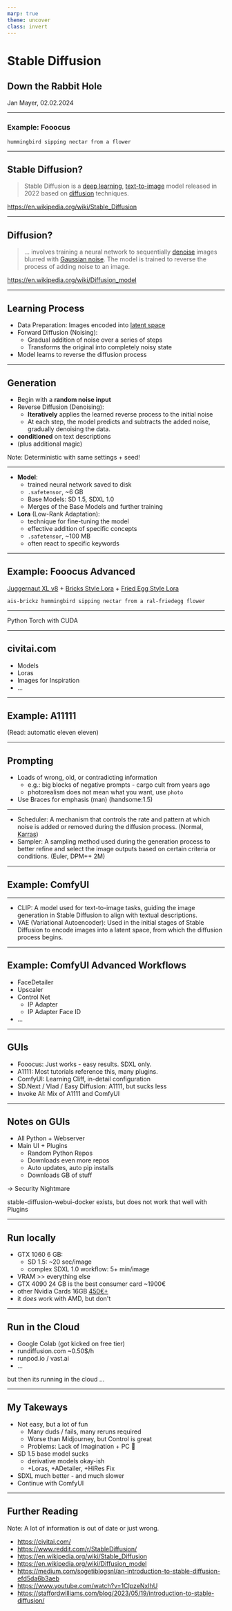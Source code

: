 ```yaml
---
marp: true
theme: uncover
class: invert
---
```


# Stable Diffusion

## Down the Rabbit Hole

Jan Mayer, 02.02.2024

---

### Example: Fooocus

`hummingbird sipping nectar from a flower`

---

## Stable Diffusion?

> Stable Diffusion is a [deep learning](), [text-to-image]() model released in 2022 based on [diffusion](https://en.wikipedia.org/wiki/Diffusion_model) techniques.

https://en.wikipedia.org/wiki/Stable_Diffusion

---

## Diffusion?

> ... involves training a neural network to sequentially [denoise]() images blurred with [Gaussian noise](). The model is trained to reverse the process of adding noise to an image.

https://en.wikipedia.org/wiki/Diffusion_model

<!--
Diffusion models are taught to remove noise from an image.
-->

---

## Learning Process

- Data Preparation: Images encoded into [latent space]()
- Forward Diffusion (Noising):
  - Gradual addition of noise over a series of steps
  - Transforms the original into completely noisy state
- Model learns to reverse the diffusion process

---

## Generation

- Begin with a **random noise input**
- Reverse Diffusion (Denoising):
  - **Iteratively** applies the learned reverse process to the initial noise
  - At each step, the model predicts and subtracts the added noise, gradually denoising the data.
- **conditioned** on text descriptions
- (plus additional magic)

Note: Deterministic with same settings + seed!

---

- **Model**:
  - trained neural network saved to disk
  - `.safetensor`, ~6 GB
  - Base Models: SD 1.5, SDXL 1.0
  - Merges of the Base Models and further training
- **Lora** (Low-Rank Adaptation):
  - technique for fine-tuning the model
  - effective addition of specific concepts
  - `.safetensor`, ~100 MB
  - often react to specific keywords

---

## Example: Fooocus Advanced

[Juggernaut XL v8](https://civitai.com/models/133005?modelVersionId=288982) + [Bricks Style Lora](https://civitai.com/models/274576/bricks-style-sdxl) + [Fried Egg Style Lora](https://civitai.com/models/255828/fried-egg-style-lora-15sdxl)

`ais-brickz hummingbird sipping nectar from a ral-friedegg flower`

---

Python
Torch with CUDA

---

## civitai.com

- Models
- Loras
- Images for Inspiration
- ...

---

## Example: A11111

(Read: automatic eleven eleven)

---

## Prompting

- Loads of wrong, old, or contradicting information
  - e.g.: big blocks of negative prompts - cargo cult from years ago
  - photorealism does not mean what you want, use `photo`
- Use Braces for emphasis (man) (handsome:1.5)

---

- Scheduler: A mechanism that controls the rate and pattern at which noise is added or removed during the diffusion process. (Normal, [Karras](https://arxiv.org/abs/2206.00364))
- Sampler: A sampling method used during the generation process to better refine and select the image outputs based on certain criteria or conditions. (Euler, DPM++ 2M)

---

## Example: ComfyUI

---

- CLIP: A model used for text-to-image tasks, guiding the image generation in Stable Diffusion to align with textual descriptions.
- VAE (Variational Autoencoder): Used in the initial stages of Stable Diffusion to encode images into a latent space, from which the diffusion process begins.

---

## Example: ComfyUI Advanced Workflows

- FaceDetailer
- Upscaler
- Control Net
    - IP Adapter
    - IP Adapter Face ID
- ...

---

## GUIs

- Fooocus: Just works - easy results. SDXL only.
- A1111: Most tutorials reference this, many plugins.
- ComfyUI: Learning Cliff, in-detail configuration
- SD.Next / Vlad / Easy Diffusion: A1111, but sucks less
- Invoke AI: Mix of A1111 and ComfyUI

---

## Notes on GUIs

- All Python + Webserver
- Main UI + Plugins
  - Random Python Repos
  - Downloads even more repos
  - Auto updates, auto pip installs
  - Downloads GB of stuff

-> Security Nightmare

stable-diffusion-webui-docker exists, but does not work that well with Plugins

---

## Run locally

- GTX 1060 6 GB:
  - SD 1.5: ~20 sec/image
  - complex SDXL 1.0 workflow: 5+ min/image
- VRAM >> everything else
- GTX 4090 24 GB is the best consumer card ~1900€
- other Nvidia Cards 16GB [450€+](https://geizhals.de/?cat=gra16_512&xf=10825_04+-+GeForce+RTX%7E132_16384)
- it *does* work with AMD, but don't

---

## Run in the Cloud

- Google Colab (got kicked on free tier)
- rundiffusion.com ~0.50$/h
- runpod.io / vast.ai
- ...

but then its running in the cloud ...

---

## My Takeways

- Not easy, but a lot of fun
  - Many duds / fails, many reruns required
  - Worse than Midjourney, but Control is great
  - Problems: Lack of Imagination + PC 💩
- SD 1.5 base model sucks
  - derivative models okay-ish
  - +Loras, +ADetailer, +HiRes Fix
- SDXL much better - and much slower
- Continue with ComfyUI

---

## Further Reading

Note: A lot of information is out of date or just wrong.

- https://civitai.com/
- https://www.reddit.com/r/StableDiffusion/
- https://en.wikipedia.org/wiki/Stable_Diffusion
- https://en.wikipedia.org/wiki/Diffusion_model
- https://medium.com/sogetiblogsnl/an-introduction-to-stable-diffusion-efd5da6b3aeb
- https://www.youtube.com/watch?v=1CIpzeNxIhU
- https://staffordwilliams.com/blog/2023/05/19/introduction-to-stable-diffusion/
